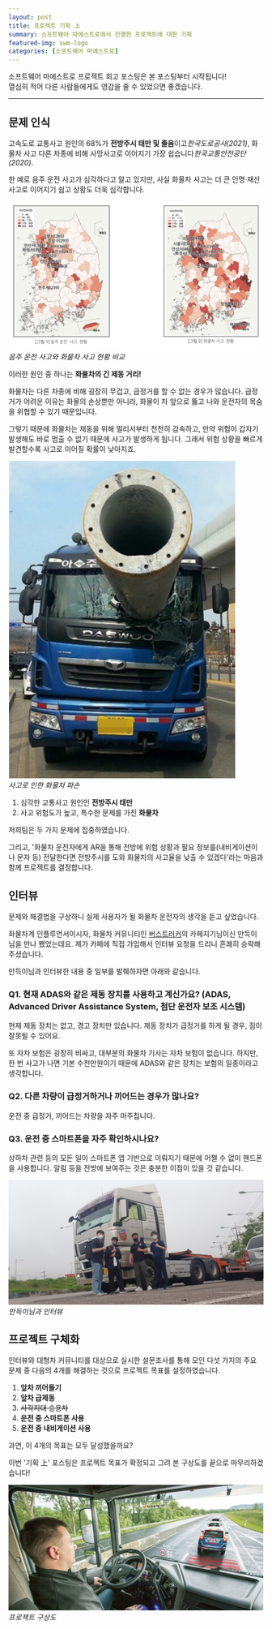 ```yaml
---
layout: post
title: 프로젝트 기획 上
summary: 소프트웨어 마에스트로에서 진행한 프로젝트에 대한 기획
featured-img: swm-logo
categories: [소프트웨어 마에스트로]
---
```


소프트웨어 마에스트로 프로젝트 회고 포스팅은 본 포스팅부터 시작됩니다!   
열심히 적어 다른 사람들에게도 영감을 줄 수 있었으면 좋겠습니다.

---

## 문제 인식

고속도로 교통사고 원인의 68%가 **전방주시 태만 및 졸음**이고*한국도로공사(2021)*, 화물차 사고 다른 차종에 비해 사망사고로 이어지기 가장 쉽습니다*한국교통안전공단(2020)*.

한 예로 음주 운전 사고가 심각하다고 알고 있지만, 사실 화물차 사고는 더 큰 인명·재산 사고로 이어지기 쉽고 상황도 더욱 심각합니다.

![음주 운전 사고와 화물차 사고 현황 비교](/assets/img/posts/2022-01-26-사고-현황.png)   
*음주 운전 사고와 화물차 사고 현황 비교*

이러한 원인 중 하나는 **화물차의 긴 제동 거리!**

화물차는 다른 차종에 비해 굉장히 무겁고, 급정거를 할 수 없는 경우가 많습니다. 급정거가 어려운 이유는 화물의 손상뿐만 아니라, 화물이 차 앞으로 뚫고 나와 운전자의 목숨을 위협할 수 있기 때문입니다.

그렇기 때문에 화물차는 제동을 위해 멀리서부터 천천히 감속하고, 만약 위험이 갑자기 발생해도 바로 멈출 수 없기 때문에 사고가 발생하게 됩니다. 그래서 위험 상황을 빠르게 발견할수록 사고로 이어질 확률이 낮아지죠.

![사고로 인한 화물차 파손](/assets/img/posts/2022-01-26-사고.jpg)   
*사고로 인한 화물차 파손*

1. 심각한 교통사고 원인인 **전방주시 태만**
2. 사고 위험도가 높고, 특수한 문제를 가진 **화물차**

저희팀은 두 가지 문제에 집중하였습니다.

그리고, '화물차 운전자에게 AR을 통해 전방에 위험 상황과 필요 정보를(내비게이션이나 문자 등) 전달한다면 전방주시를 도와 화물차의 사고율을 낮출 수 있겠다'라는 마음과 함께 프로젝트를 결정합니다.

## 인터뷰

문제와 해결법을 구상하니 실제 사용자가 될 화물차 운전자의 생각을 듣고 싶었습니다.

화물차계 인플루언서이시자, 화물차 커뮤니티인 [버스트러커](https://cafe.daum.net/heavyvehicle)의 카페지기님이신 만득이님을 만나 뵀었는데요.
제가 카페에 직접 가입해서 인터뷰 요청을 드리니 흔쾌히 승락해주셨습니다.

만득이님과 인터뷰한 내용 중 일부를 발췌하자면 아래와 같습니다.

### Q1. 현재 ADAS와 같은 제동 장치를 사용하고 계신가요? (ADAS, Advanced Driver Assistance System, 첨단 운전자 보조 시스템)

현재 제동 장치는 없고, 경고 장치만 있습니다.
제동 장치가 급정거를 하게 될 경우, 짐이 잘못될 수 있어요.

또 자차 보험은 굉장히 비싸고, 대부분의 화물차 기사는 자차 보험이 없습니다.
하지만, 한 번 사고가 나면 기본 수천만원이기 때문에 ADAS와 같은 장치는 보험의 일종이라고 생각합니다.

### Q2. 다른 차량이 급정거하거나 끼어드는 경우가 많나요?

운전 중 급정거, 끼어드는 차량을 자주 마주칩니다.

### Q3. 운전 중 스마트폰을 자주 확인하시나요?

상하차 관련 등의 모든 일이 스마트폰 앱 기반으로 이뤄지기 때문에 어쩔 수 없이 핸드폰을 사용합니다.
알림 등을 전방에 보여주는 것은 충분한 이점이 있을 것 같습니다.

![만득이님과 인터뷰](/assets/img/posts/2022-01-26-만득이님.jpeg)   
*만득이님과 인터뷰*

## 프로젝트 구체화

인터뷰와 대형차 커뮤니티를 대상으로 실시한 설문조사를 통해 모인 다섯 가지의 주요 문제 중 다음의 4개를 해결하는 것으로 프로젝트 목표를 설정하였습니다.

1. **앞차 끼어들기**
2. **앞차 급제동**
3. ~~사각지대 승용차~~
4. **운전 중 스마트폰 사용**
5. **운전 중 내비게이션 사용**

과연, 이 4개의 목표는 모두 달성했을까요?

이번 '기획 上' 포스팅은 프로젝트 목표가 확정되고 그려 본 구상도를 끝으로 마무리하겠습니다!

![프로젝트 구상도](/assets/img/posts/2022-01-26-구상도.png)   
*프로젝트 구상도*